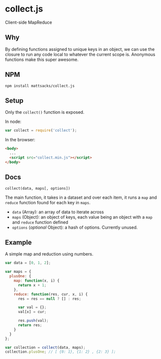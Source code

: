 # collect.js

Client-side MapReduce

## Why
By defining functions assigned to unique keys in an object, we can use the
closure to run any code local to whatever the current scope is. Anonymous
functions make this super awesome. 

## NPM

```shell
npm install mattsacks/collect.js
```

## Setup
Only the `collect()` function is exposed.

In node:

```javascript
var collect = require('collect');
```

In the browser:

```html
<body>
  ...
  <script src="collect.min.js"></script>
</body>
```

## Docs

`collect(data, maps[, options])`

The main function, it takes in a dataset and over each item, it runs a `map` and
`reduce` function found for each key in `maps`.

* `data` (Array): an array of data to iterate across
* `maps` (Object): an object of keys, each value being an object with a `map`
  and `reduce` function defined
* `options` (_optional_ Object): a hash of options. Currently unused.

## Example
A simple map and reduction using numbers.

```javascript
var data = [0, 1, 2];

var maps = {
  plusOne: {
    map: function(x, i) {
      return x + 1;
    },
    reduce: function(res, cur, x, i) {
      res = res == null ? [] : res;

      var val = {};
      val[x] = cur;

      res.push(val);
      return res;
    }
  }
};

var collection = collect(data, maps);
collection.plusOne; // [ {0: 1}, {1: 2} , {2: 3} ];
```
